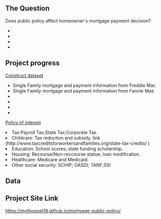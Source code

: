 ## The Question
Does public policy affect homeowner's mortgage payment decision?<br>

<ul type="disc">
  <li></li>
  <li></li>
  <li></li>
  <li></li>
  </ul>
  
## Project progress

[Construct dataset](https://placehold.it/15/c5f015/000000?text=+)<br>
  <ul type="disc">
  <li>Single Family mortgage and payment information from Freddie Mac</li>
  <li>Single Family mortgage and payment information from Fannie Mae</li>
  <li></li>
  <li></li>
  <li></li>
  <li></li>
  </ul>
  
[Policy of interest](https://placehold.it/15/c5f015/000000?text=+)<br>
  <li>Tax:Payroll Tax;State Tax;Corporate Tax. </li>
  <li>Childcare: Tax reduction and subsidy. link (http://www.taxcreditsforworkersandfamilies.org/state-tax-credits/
) </li>
  <li>Education: School scores; state funding scholarship. </li>
  <li>Housing: Recourse/Non-reccourse statue; loan modification.</li>
  <li>Healthcare: Medicare and Medicaid. </li>
  <li>Other social security: SCHIP; OASDI; TANF;SSI</li>
  </ul>
	
  
## Data

## Project Site Link
https://mythopoet18.github.io/mortgage-public-policy/ <br>

